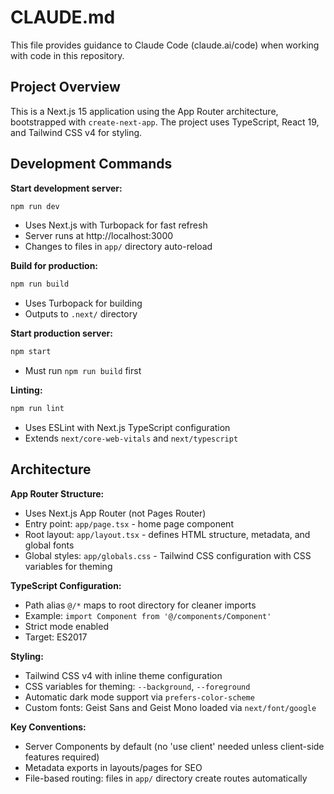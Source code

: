 # CLAUDE.md

This file provides guidance to Claude Code (claude.ai/code) when working with code in this repository.

## Project Overview

This is a Next.js 15 application using the App Router architecture, bootstrapped with `create-next-app`. The project uses TypeScript, React 19, and Tailwind CSS v4 for styling.

## Development Commands

**Start development server:**
```bash
npm run dev
```
- Uses Next.js with Turbopack for fast refresh
- Server runs at http://localhost:3000
- Changes to files in `app/` directory auto-reload

**Build for production:**
```bash
npm run build
```
- Uses Turbopack for building
- Outputs to `.next/` directory

**Start production server:**
```bash
npm start
```
- Must run `npm run build` first

**Linting:**
```bash
npm run lint
```
- Uses ESLint with Next.js TypeScript configuration
- Extends `next/core-web-vitals` and `next/typescript`

## Architecture

**App Router Structure:**
- Uses Next.js App Router (not Pages Router)
- Entry point: `app/page.tsx` - home page component
- Root layout: `app/layout.tsx` - defines HTML structure, metadata, and global fonts
- Global styles: `app/globals.css` - Tailwind CSS configuration with CSS variables for theming

**TypeScript Configuration:**
- Path alias `@/*` maps to root directory for cleaner imports
- Example: `import Component from '@/components/Component'`
- Strict mode enabled
- Target: ES2017

**Styling:**
- Tailwind CSS v4 with inline theme configuration
- CSS variables for theming: `--background`, `--foreground`
- Automatic dark mode support via `prefers-color-scheme`
- Custom fonts: Geist Sans and Geist Mono loaded via `next/font/google`

**Key Conventions:**
- Server Components by default (no 'use client' needed unless client-side features required)
- Metadata exports in layouts/pages for SEO
- File-based routing: files in `app/` directory create routes automatically
